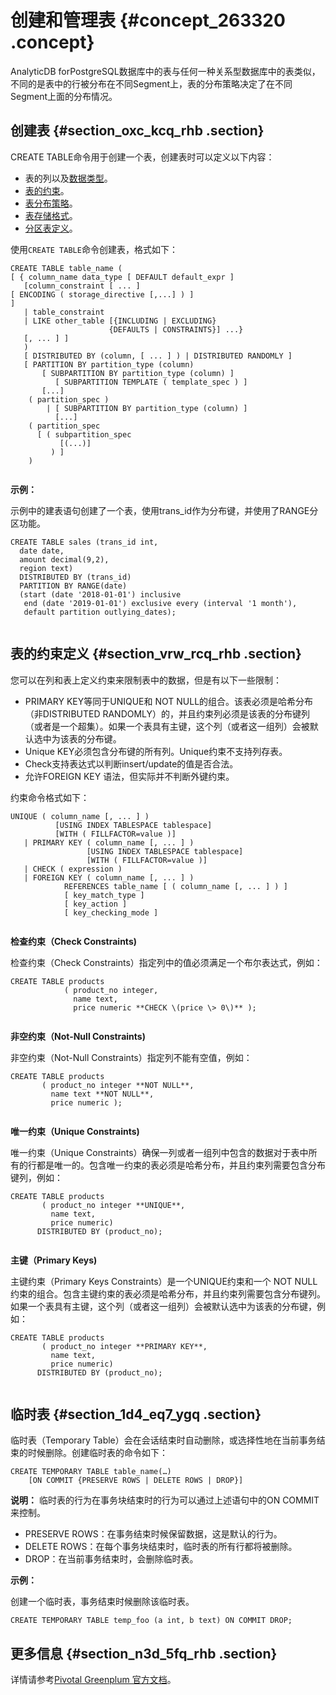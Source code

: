 # 创建和管理表 {#concept_263320 .concept}

AnalyticDB forPostgreSQL数据库中的表与任何一种关系型数据库中的表类似，不同的是表中的行被分布在不同Segment上，表的分布策略决定了在不同Segment上面的分布情况。

## 创建表 {#section_oxc_kcq_rhb .section}

CREATE TABLE命令用于创建一个表，创建表时可以定义以下内容：

-   表的列以及[数据类型](cn.zh-CN/用户指南/数据类型.md#)。
-   [表的约束](https://help.aliyun.com/document_detail/118150.html?section-wlh-fdq-rhb#h2-url-2)。
-   [表分布策略](cn.zh-CN/用户指南/定义数据库对象/表分布策略.md#)。
-   [表存储格式](cn.zh-CN/用户指南/定义数据库对象/表存储格式.md#)。
-   [分区表定义](cn.zh-CN/用户指南/定义数据库对象/分区表定义.md#)。

使用`CREATE TABLE`命令创建表，格式如下：

```
CREATE TABLE table_name ( 
[ { column_name data_type [ DEFAULT default_expr ] 
   [column_constraint [ ... ]
[ ENCODING ( storage_directive [,...] ) ]
] 
   | table_constraint                                 
   | LIKE other_table [{INCLUDING | EXCLUDING}        
                      {DEFAULTS | CONSTRAINTS}] ...}
   [, ... ] ]
   )
   [ DISTRIBUTED BY (column, [ ... ] ) | DISTRIBUTED RANDOMLY ]          
   [ PARTITION BY partition_type (column)                                 
       [ SUBPARTITION BY partition_type (column) ] 
          [ SUBPARTITION TEMPLATE ( template_spec ) ]
       [...]
    ( partition_spec ) 
        | [ SUBPARTITION BY partition_type (column) ]
          [...]
    ( partition_spec
      [ ( subpartition_spec
           [(...)] 
         ) ] 
    )
				
```

**示例：**

示例中的建表语句创建了一个表，使用trans\_id作为分布键，并使用了RANGE分区功能。

```
CREATE TABLE sales (trans_id int,
  date date, 
  amount decimal(9,2), 
  region text)
  DISTRIBUTED BY (trans_id)  
  PARTITION BY RANGE(date)    
  (start (date '2018-01-01') inclusive
   end (date '2019-01-01') exclusive every (interval '1 month'),
   default partition outlying_dates); 
				
```

## 表的约束定义 {#section_vrw_rcq_rhb .section}

您可以在列和表上定义约束来限制表中的数据，但是有以下一些限制：

-   PRIMARY KEY等同于UNIQUE和 NOT NULL的组合。该表必须是哈希分布（非DISTRIBUTED RANDOMLY）的，并且约束列必须是该表的分布键列（或者是一个超集）。如果一个表具有主键，这个列（或者这一组列）会被默认选中为该表的分布键。
-   Unique KEY必须包含分布键的所有列。Unique约束不支持列存表。
-   Check支持表达式以判断insert/update的值是否合法。
-   允许FOREIGN KEY 语法，但实际并不判断外键约束。

约束命令格式如下：

```
UNIQUE ( column_name [, ... ] )
          [USING INDEX TABLESPACE tablespace] 
          [WITH ( FILLFACTOR=value )] 
   | PRIMARY KEY ( column_name [, ... ] ) 
                 [USING INDEX TABLESPACE tablespace] 
                 [WITH ( FILLFACTOR=value )] 
   | CHECK ( expression )
   | FOREIGN KEY ( column_name [, ... ] )
            REFERENCES table_name [ ( column_name [, ... ] ) ]
            [ key_match_type ]
            [ key_action ]
            [ key_checking_mode ]
				
```

**检查约束（Check Constraints\)**

检查约束（Check Constraints）指定列中的值必须满足一个布尔表达式，例如：

```
CREATE TABLE products
            ( product_no integer,
              name text,
              price numeric **CHECK \(price \> 0\)** );
				
```

**非空约束（Not-Null Constraints\)**

非空约束（Not-Null Constraints）指定列不能有空值，例如：

``` {#codeblock_99c_pmc_uwl}
CREATE TABLE products
       ( product_no integer **NOT NULL**,
         name text **NOT NULL**,
         price numeric );
				
```

**唯一约束（Unique Constraints\)**

唯一约束（Unique Constraints）确保一列或者一组列中包含的数据对于表中所有的行都是唯一的。包含唯一约束的表必须是哈希分布，并且约束列需要包含分布键列，例如：

``` {#codeblock_5ci_szp_rjv}
CREATE TABLE products
       ( product_no integer **UNIQUE**,
         name text,
         price numeric)
      DISTRIBUTED BY (product_no);
				
```

**主键（Primary Keys\)**

主键约束（Primary Keys Constraints）是一个UNIQUE约束和一个 NOT NULL约束的组合。包含主键约束的表必须是哈希分布，并且约束列需要包含分布键列。如果一个表具有主键，这个列（或者这一组列）会被默认选中为该表的分布键，例如：

``` {#codeblock_xe5_q7s_sqo}
CREATE TABLE products
       ( product_no integer **PRIMARY KEY**,
         name text,
         price numeric)
      DISTRIBUTED BY (product_no);
				
```

## 临时表 {#section_1d4_eq7_ygq .section}

临时表（Temporary Table）会在会话结束时自动删除，或选择性地在当前事务结束的时候删除。创建临时表的命令如下：

``` {#codeblock_wfa_qka_77y}
CREATE TEMPORARY TABLE table_name(…)
    [ON COMMIT {PRESERVE ROWS | DELETE ROWS | DROP}]
```

**说明：** 临时表的行为在事务块结束时的行为可以通过上述语句中的ON COMMIT来控制。

-   PRESERVE ROWS：在事务结束时候保留数据，这是默认的行为。
-   DELETE ROWS：在每个事务块结束时，临时表的所有行都将被删除。
-   DROP：在当前事务结束时，会删除临时表。

**示例：**

创建一个临时表，事务结束时候删除该临时表。

``` {#codeblock_n32_y97_2o8}
CREATE TEMPORARY TABLE temp_foo (a int, b text) ON COMMIT DROP;
```

## 更多信息 {#section_n3d_5fq_rhb .section}

详情请参考[Pivotal Greenplum 官方文档](http://gpdb.docs.pivotal.io/4380/ref_guide/sql_commands/CREATE_TABLE.html)。

